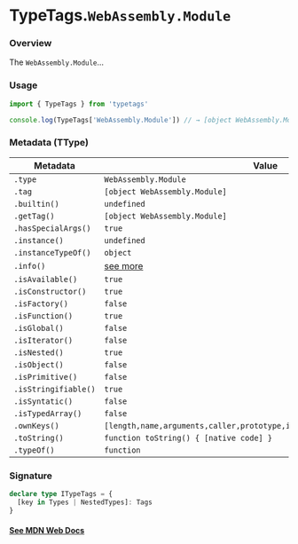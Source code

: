 # TypeTags.`WebAssembly.Module`

### Overview

The `WebAssembly.Module`...

### Usage

```js
import { TypeTags } from 'typetags'

console.log(TypeTags['WebAssembly.Module']) // → [object WebAssembly.Module]
```

### Metadata (TType)

| Metadata             | Value                                                                     |
| -------------------- | ------------------------------------------------------------------------- |
| `.type`              | `WebAssembly.Module`                                                      |
| `.tag`               | `[object WebAssembly.Module]`                                             |
| `.builtin()`         | `undefined`                                                               |
| `.getTag()`          | `[object WebAssembly.Module]`                                             |
| `.hasSpecialArgs()`  | `true`                                                                    |
| `.instance()`        | `undefined`                                                               |
| `.instanceTypeOf()`  | `object`                                                                  |
| `.info()`            | [see more]()                                                              |
| `.isAvailable()`     | `true`                                                                    |
| `.isConstructor()`   | `true`                                                                    |
| `.isFactory()`       | `false`                                                                   |
| `.isFunction()`      | `true`                                                                    |
| `.isGlobal()`        | `false`                                                                   |
| `.isIterator()`      | `false`                                                                   |
| `.isNested()`        | `true`                                                                    |
| `.isObject()`        | `false`                                                                   |
| `.isPrimitive()`     | `false`                                                                   |
| `.isStringifiable()` | `true`                                                                    |
| `.isSyntatic()`      | `false`                                                                   |
| `.isTypedArray()`    | `false`                                                                   |
| `.ownKeys()`         | `[length,name,arguments,caller,prototype,imports,exports,customSections]` |
| `.toString()`        | `function toString() { [native code] }`                                   |
| `.typeOf()`          | `function`                                                                |

### Signature

```ts
declare type ITypeTags = {
  [key in Types | NestedTypes]: Tags
}
```

#### [See MDN Web Docs](https://developer.mozilla.org/en-US/docs/Web/API/AbortController)
